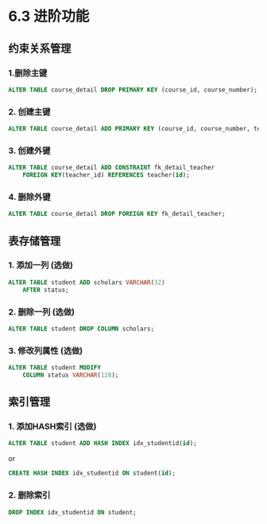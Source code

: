 # 6.3 进阶功能

## 约束关系管理

### 1.删除主键

```SQL
ALTER TABLE course_detail DROP PRIMARY KEY (course_id, course_number); 
```

### 2. 创建主键

```SQL
ALTER TABLE course_detail ADD PRIMARY KEY (course_id, course_number, teacher_id);
```

### 3. 创建外键

```SQL
ALTER TABLE course_detail ADD CONSTRAINT fk_detail_teacher 
    FOREIGN KEY(teacher_id) REFERENCES teacher(id);
```

### 4. 删除外键

```SQL
ALTER TABLE course_detail DROP FOREIGN KEY fk_detail_teacher; 
```

## 表存储管理

### 1. 添加一列 (选做)

```sql
ALTER TABLE student ADD scholars VARCHAR(32) 
    AFTER status;  
```

### 2. 删除一列 (选做)

```sql
ALTER TABLE student DROP COLUMN scholars;
```


### 3. 修改列属性 (选做)

```sql
ALTER TABLE student MODIFY 
    COLUMN status VARCHAR(128);
```


## 索引管理

### 1. 添加HASH索引 (选做)

```sql
ALTER TABLE student ADD HASH INDEX idx_studentid(id);
```

or

```sql
CREATE HASH INDEX idx_studentid ON student(id);
```


### 2. 删除索引

```sql
DROP INDEX idx_studentid ON student;
```
